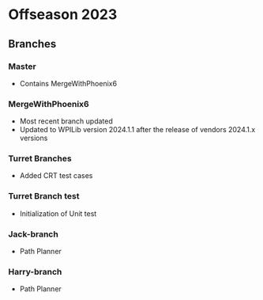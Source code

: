 # Offseason 2023

## Branches

### Master
* Contains MergeWithPhoenix6

### MergeWithPhoenix6
* Most recent branch updated
* Updated to WPILib version 2024.1.1 after the release of vendors 2024.1.x versions

### Turret Branches
* Added CRT test cases

### Turret Branch test
* Initialization of Unit test

### Jack-branch
* Path Planner

### Harry-branch
* Path Planner